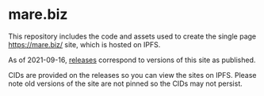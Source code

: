 # mare.biz
This repository includes the code and assets used to create the single page https://mare.biz/ site, which is hosted on IPFS.

As of 2021-09-16, [releases](../../releases) correspond to versions of this site as published.

CIDs are provided on the releases so you can view the sites on IPFS.  Please note old versions of the site are not pinned so the CIDs may not persist.